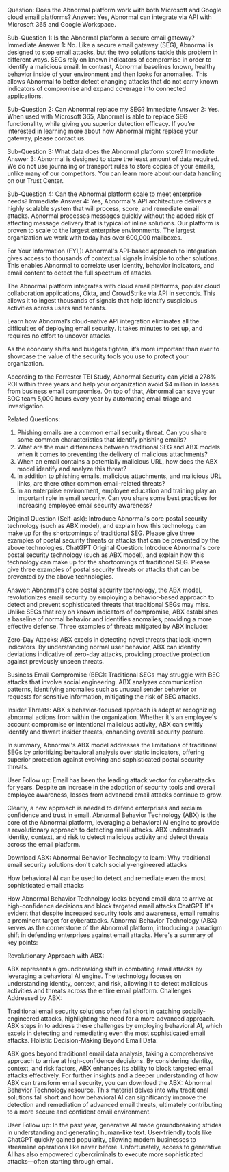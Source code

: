 Question:
Does the Abnormal platform work with both Microsoft and Google cloud email platforms?
Answer:
Yes, Abnormal can integrate via API with Microsoft 365 and Google Workspace.

Sub-Question 1:
Is the Abnormal platform a secure email gateway?
Immediate Answer 1:
No. Like a secure email gateway (SEG), Abnormal is designed to stop email attacks, but the two solutions tackle this problem in different ways. SEGs rely on known indicators of compromise in order to identify a malicious email. In contrast, Abnormal baselines known, healthy behavior inside of your environment and then looks for anomalies. This allows Abnormal to better detect changing attacks that do not carry known indicators of compromise and expand coverage into connected applications.

Sub-Question 2:
Can Abnormal replace my SEG?
Immediate Answer 2:
Yes. When used with Microsoft 365, Abnormal is able to replace SEG functionality, while giving you superior detection efficacy. If you’re interested in learning more about how Abnormal might replace your gateway, please contact us.

Sub-Question 3:
What data does the Abnormal platform store?
Immediate Answer 3:
Abnormal is designed to store the least amount of data required. We do not use journaling or transport rules to store copies of your emails, unlike many of our competitors. You can learn more about our data handling on our Trust Center. 

Sub-Question 4:
Can the Abnormal platform scale to meet enterprise needs?
Immediate Answer 4:
Yes, Abnormal’s API architecture delivers a highly scalable system that will process, score, and remediate email attacks. Abnormal processes messages quickly without the added risk of affecting message delivery that is typical of inline solutions. Our platform is proven to scale to the largest enterprise environments. The largest organization we work with today has over 600,000 mailboxes.

For Your Information (FYI,):
Abnormal's API-based approach to integration gives access to thousands of contextual signals invisible to other solutions. This enables Abnormal to correlate user identity, behavior indicators, and email content to detect the full spectrum of attacks.

The Abnormal platform integrates with cloud email platforms, popular cloud collaboration applications, Okta, and CrowdStrike via API in seconds. This allows it to ingest thousands of signals that help identify suspicious activities across users and tenants.

Learn how Abnormal’s cloud-native API integration eliminates all the difficulties of deploying email security. It takes minutes to set up, and requires no effort to uncover attacks.

As the economy shifts and budgets tighten, it’s more important than ever to showcase the value of the security tools you use to protect your organization.

According to the Forrester TEI Study, Abnormal Security can yield a 278% ROI within three years and help your organization avoid $4 million in losses from business email compromise. On top of that, Abnormal can save your SOC team 5,000 hours every year by automating email triage and investigation.

Related Questions:
1. Phishing emails are a common email security threat. Can you share some common characteristics that identify phishing emails?
2. What are the main differences between traditional SEG and ABX models when it comes to preventing the delivery of malicious attachments?
3. When an email contains a potentially malicious URL, how does the ABX model identify and analyze this threat?
4. In addition to phishing emails, malicious attachments, and malicious URL links, are there other common email-related threats?
5. In an enterprise environment, employee education and training play an important role in email security. Can you share some best practices for increasing employee email security awareness?

Original Question (Self-ask):
Introduce Abnormal's core postal security technology (such as ABX model), and explain how this technology can make up for the shortcomings of traditional SEG. Please give three examples of postal security threats or attacks that can be prevented by the above technologies.
ChatGPT
Original Question:
Introduce Abnormal's core postal security technology (such as ABX model), and explain how this technology can make up for the shortcomings of traditional SEG. Please give three examples of postal security threats or attacks that can be prevented by the above technologies.

Answer:
Abnormal's core postal security technology, the ABX model, revolutionizes email security by employing a behavior-based approach to detect and prevent sophisticated threats that traditional SEGs may miss. Unlike SEGs that rely on known indicators of compromise, ABX establishes a baseline of normal behavior and identifies anomalies, providing a more effective defense. Three examples of threats mitigated by ABX include:

Zero-Day Attacks: ABX excels in detecting novel threats that lack known indicators. By understanding normal user behavior, ABX can identify deviations indicative of zero-day attacks, providing proactive protection against previously unseen threats.

Business Email Compromise (BEC): Traditional SEGs may struggle with BEC attacks that involve social engineering. ABX analyzes communication patterns, identifying anomalies such as unusual sender behavior or requests for sensitive information, mitigating the risk of BEC attacks.

Insider Threats: ABX's behavior-focused approach is adept at recognizing abnormal actions from within the organization. Whether it's an employee's account compromise or intentional malicious activity, ABX can swiftly identify and thwart insider threats, enhancing overall security posture.

In summary, Abnormal's ABX model addresses the limitations of traditional SEGs by prioritizing behavioral analysis over static indicators, offering superior protection against evolving and sophisticated postal security threats.

User
Follow up:
Email has been the leading attack vector for cyberattacks for years. Despite an increase in the adoption of security tools and overall employee awareness, losses from advanced email attacks continue to grow.

Clearly, a new approach is needed to defend enterprises and reclaim confidence and trust in email. Abnormal Behavior Technology (ABX) is the core of the Abnormal platform, leveraging a behavioral AI engine to provide a revolutionary approach to detecting email attacks. ABX understands identity, context, and risk to detect malicious activity and detect threats across the email platform.

Download ABX: Abnormal Behavior Technology to learn:
Why traditional email security solutions don't catch socially-engineered attacks

How behavioral AI can be used to detect and remediate even the most sophisticated email attacks

How Abnormal Behavior Technology looks beyond email data to arrive at high-confidence decisions and block targeted email attacks
ChatGPT
It's evident that despite increased security tools and awareness, email remains a prominent target for cyberattacks. Abnormal Behavior Technology (ABX) serves as the cornerstone of the Abnormal platform, introducing a paradigm shift in defending enterprises against email attacks. Here's a summary of key points:

Revolutionary Approach with ABX:

ABX represents a groundbreaking shift in combating email attacks by leveraging a behavioral AI engine.
The technology focuses on understanding identity, context, and risk, allowing it to detect malicious activities and threats across the entire email platform.
Challenges Addressed by ABX:

Traditional email security solutions often fall short in catching socially-engineered attacks, highlighting the need for a more advanced approach.
ABX steps in to address these challenges by employing behavioral AI, which excels in detecting and remediating even the most sophisticated email attacks.
Holistic Decision-Making Beyond Email Data:

ABX goes beyond traditional email data analysis, taking a comprehensive approach to arrive at high-confidence decisions.
By considering identity, context, and risk factors, ABX enhances its ability to block targeted email attacks effectively.
For further insights and a deeper understanding of how ABX can transform email security, you can download the ABX: Abnormal Behavior Technology resource. This material delves into why traditional solutions fall short and how behavioral AI can significantly improve the detection and remediation of advanced email threats, ultimately contributing to a more secure and confident email environment.

User
Follow up:
In the past year, generative AI made groundbreaking strides in understanding and generating human-like text. User-friendly tools like ChatGPT quickly gained popularity, allowing modern businesses to streamline operations like never before. Unfortunately, access to generative AI has also empowered cybercriminals to execute more sophisticated attacks—often starting through email.